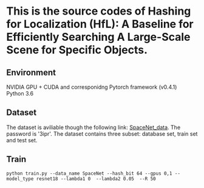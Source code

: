 # This is the source codes of Hashing for Localization (HfL): A Baseline for Efficiently Searching A Large-Scale Scene for Specific Objects.
## Environment
NVIDIA GPU + CUDA and corresponidng Pytorch framework (v0.4.1)<br>
Python 3.6
## Dataset
The dataset is aviliable though the following link: [SpaceNet_data](https://pan.baidu.com/s/1BIhuKppEJLQ6g3-Z4SOz6w). The password is '3ipr'. The dataset contains three subset: database set, train set and test set. 
## Train
```
python train.py --data_name SpaceNet --hash_bit 64 --gpus 0,1 --model_type resnet18 --lambda1 0  --lambda2 0.05  --R 50
```
